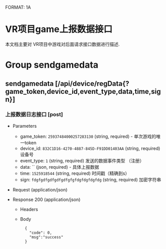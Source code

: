 FORMAT: 1A

# VR项目game上报数据接口
本文档主要对 VR项目中游戏对后面请求接口数据进行描述.

# Group sendgamedata
		
## sendgamedata [/api/device/regData{?game_token,device_id,event_type,data,time,sign}]

### 上报数据日志接口 [post]
   
+ Parameters
    + game_token: `25937484000257283130` (string, required) - 单次游戏的唯一token 
    + device_id: `832C1D16-4270-4887-845D-F91DD01403AA` (string, required) 设备号  
    + event_type: `1` (string, required) 发送的数据事件类型 （注册）
    + data: `` (json, required) - 具体上报数据
    + time: `1525918544` (string, required) 时间戳（精确到s）
    + sign: `fdgfgdfgdfgdfgdfgfgfdgfdgfdgfdg` (string, required) 加密字符串 
	
+ Request (application/json)
  
+ Response 200 (application/json)

    + Headers
    + Body

            {
              "code": 0,
	          "msg":"success"
            }
